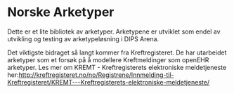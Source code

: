 Norske Arketyper 
===============
Dette er et lite bibliotek av arketyper. Arketypene er utviklet som endel av utvikling og testing av arketypeløsning i DIPS Arena.

Det viktigste bidraget så langt kommer fra Kreftregisteret. De har utarbeidet arketyper som et forsøk på å modellere Kreftmeldinger som openEHR arketyper. 
Les mer om KREMT - Kreftregisterets elektroniske meldetjeneste her:http://kreftregisteret.no/no/Registrene/Innmelding-til-Kreftregisteret/KREMT---Kreftregisterets-elektroniske-meldetjeneste/ 
